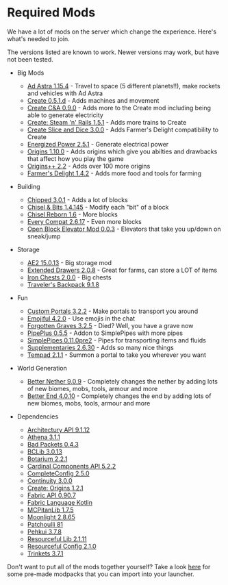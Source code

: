 # Required Mods

We have a lot of mods on the server which change the experience. Here's what's needed to join.

The versions listed are known to work. Newer versions may work, but have not been tested.

- Big Mods

  - [Ad Astra 1.15.4](https://modrinth.com/mod/ad-astra/version/1.15.4) - Travel to space (5 different planets!!), make rockets and vehicles with Ad Astra
  - [Create 0.5.1.d](https://modrinth.com/mod/create-fabric/version/0.5.1-d-build.1161+mc1.20.1) - Adds machines and movement
  - [Create C&A 0.9.0](https://modrinth.com/mod/createaddition/version/fabric-1.20.1-0.9.0) - Adds more to the Create mod including being able to generate electricity
  - [Create: Steam 'n' Rails 1.5.1](https://modrinth.com/mod/create-steam-n-rails/version/1.5.1-fabric-mc1.20.1) - Adds more trains to Create
  - [Create Slice and Dice 3.0.0](https://modrinth.com/mod/slice-and-dice/version/etRuKHcg) - Adds Farmer's Delight compatibility to Create
  - [Energized Power 2.5.1](https://modrinth.com/mod/energized-power/version/1.20.1-2.5.1-fabric) - Generate electrical power
  - [Origins 1.10.0](https://modrinth.com/mod/origins/version/1.10.0) - Adds origins which give you abilties and drawbacks that affect how you play the game
  - [Origins++ 2.2](https://modrinth.com/mod/origins-plus-plus/version/2.2) - Adds over 100 more origins
  - [Farmer's Delight 1.4.2](https://modrinth.com/mod/farmers-delight-fabric/version/1.4.2) - Adds more food and tools for farming

- Building

  - [Chipped 3.0.1](https://modrinth.com/mod/chipped/version/yXxHBIer) - Adds a lot of blocks
  - [Chisel & Bits 1.4.145](https://www.curseforge.com/minecraft/mc-mods/chisels-bits-for-fabric/files/4787441) - Modify each "bit" of a block
  - [Chisel Reborn 1.6](https://modrinth.com/mod/chisel-reborn/version/1.6) - More blocks
  - [Every Compat 2.6.17](https://modrinth.com/mod/every-compat/version/9tv8Ftdz) - Even more blocks
  - [Open Block Elevator Mod 0.0.3](https://modrinth.com/mod/openblocks-elevator-fabric/version/0.0.3-1.20.1) - Elevators that take you up/down on sneak/jump

- Storage

  - [AE2 15.0.13](https://modrinth.com/mod/ae2/version/15.0.13) - Big storage mod
  - [Extended Drawers 2.0.8](https://modrinth.com/mod/extended-drawers/version/2.0.8+mc.1.20.1) - Great for farms, can store a LOT of items
  - [Iron Chests 2.0.0](https://modrinth.com/mod/cyberanner-ironchest/version/2.0.0) - Big chests
  - [Traveler's Backpack 9.1.8](https://modrinth.com/mod/travelersbackpack/version/iYUhPo8x)

- Fun

  - [Custom Portals 3.2.2](https://modrinth.com/mod/custom-portals/version/3.2.2) - Make portals to transport you around
  - [Emojiful 4.2.0](https://modrinth.com/mod/emojiful/version/4.2.0) - Use emojis in the chat
  - [Forgotten Graves 3.2.5](https://modrinth.com/mod/forgotten-graves/version/1.20.1-3.2.5) - Died? Well, you have a grave now
  - [PipePlus 0.5.5](https://modrinth.com/mod/pipeplus/version/0.5.5) - Addon to SimplePipes with more pipes
  - [SimplePipes 0.11.0pre2](https://modrinth.com/mod/simple-pipes/version/0.11.0-pre.2) - Pipes for transporting items and fluids
  - [Supplementaries 2.6.30](https://modrinth.com/mod/supplementaries/version/1.20-2.6.30) - Adds so many nice things
  - [Tempad 2.1.1](https://modrinth.com/mod/tempad/version/GCXQL4iE) - Summon a portal to take you wherever you want

- World Generation

  - [Better Nether 9.0.9](https://modrinth.com/mod/betternether/version/9.0.9) - Completely changes the nether by adding lots of new biomes, mobs, tools, armour and more
  - [Better End 4.0.10](https://modrinth.com/mod/betterend/version/4.0.10) - Completely changes the end by adding lots of new biomes, mobs, tools, armour and more

- Dependencies
  - [Architectury API 9.1.12](https://modrinth.com/mod/architectury-api/version/9.1.12+fabric)
  - [Athena 3.1.1](https://modrinth.com/mod/athena-ctm/version/Jy8DnzcO)
  - [Bad Packets 0.4.3](https://modrinth.com/mod/badpackets/version/fabric-0.4.3)
  - [BCLib 3.0.13](https://modrinth.com/mod/bclib/version/3.0.13)
  - [Botarium 2.2.1](https://modrinth.com/mod/botarium/version/9yTYvTAh)
  - [Cardinal Components API 5.2.2](https://modrinth.com/mod/cardinal-components-api/version/5.2.2)
  - [CompleteConfig 2.5.0](https://modrinth.com/mod/completeconfig/version/2.5.0)
  - [Continuity 3.0.0](https://modrinth.com/mod/continuity/version/3.0.0-beta.4+1.20.1)
  - [Create: Origins 1.2.1](https://modrinth.com/mod/create-origins/version/1.2.1+1.20.1+fabric-quilt)
  - [Fabric API 0.90.7](https://modrinth.com/mod/fabric-api/version/0.90.7+1.20.1)
  - [Fabric Language Kotlin](https://modrinth.com/mod/fabric-language-kotlin)
  - [MCPitanLib 1.7.5](https://modrinth.com/mod/mcpitanlibarch/version/1.7.5+1.20.1-fabric)
  - [Moonlight 2.8.65](https://modrinth.com/mod/moonlight/version/fabric_1.20-2.8.65)
  - [Patchoulli 81](https://modrinth.com/mod/patchouli/version/1.20.1-81-fabric)
  - [Pehkui 3.7.8](https://modrinth.com/mod/pehkui/version/3.7.8+1.14.4-1.20.1)
  - [Resourceful Lib 2.1.11](https://modrinth.com/mod/resourceful-lib/version/xeUwwWis)
  - [Resourceful Config 2.1.0](https://modrinth.com/mod/resourceful-config/version/nVDWZ9N7)
  - [Trinkets 3.7.1](https://modrinth.com/mod/trinkets/version/3.7.1)

Don't want to put all of the mods together yourself? Take a look [here](/docs/category/installing-mods) for some pre-made modpacks that you can import into your launcher.
